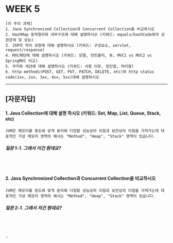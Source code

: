 
# WEEK 5

```
[이 주의 과제]
1. Java Synchronized Collection과 Concurrent Collection을 비교하시오
2. HashMap 동작원리와 내부구조에 대해 설명하시오 (키워드: equals/hashCode와의 상관관계 및 성능)
3. JSP의 처리 과정에 대해 설명하시오 (키워드: 구성요소, servlet, request/response)
4. MVC패턴에 대해 설명하시오 (키워드: 모델, 컨트롤러, 뷰, MVC1 vs MVC2 vs SpringMVC 비교)
5. 쿠키와 세션에 대해 설명하시오 (키워드: 사용 이유, 장단점, 차이점)
6. http methods(POST, GET, PUT, PATCH, DELETE, etc)와 http status code(1xx, 2xx, 3xx, 4xx, 5xx)대해 설명하시오
```

-----


## [자문자답]

#### 1. Java Collection에 대해 설명 하시오 (키워드: Set, Map, List, Queue, Stack, etc)
```
JVM은 메모리를 용도에 맞게 분리해 다양핱 성능상의 이점과 보안상의 이점을 가져가는데 대표적인 가상 메모리 영역의 예시는 "Method", "Heap", "Stack" 영역이 있습니다.

```

##### 질문 1-1. 그래서 이건 뭔데요?
```

```

<br>



#### 2. Java Synchronized Collection과 Concurrent Collection을 비교하시오
```
JVM은 메모리를 용도에 맞게 분리해 다양핱 성능상의 이점과 보안상의 이점을 가져가는데 대표적인 가상 메모리 영역의 예시는 "Method", "Heap", "Stack" 영역이 있습니다.

```

##### 질문 2-1. 그래서 저건 뭔데요?
```

```

<br>


..
